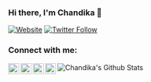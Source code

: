 ### Hi there, I'm Chandika 👋

[![Website](https://img.shields.io/website?label=clasiru.blogspot.com&style=for-the-badge&url=https%3A%2F%2Fclasiru.blogspot.com)](https://clasiru.blogspot.com)
[![Twitter Follow](https://img.shields.io/twitter/follow/clasiru?color=1DA1F2&logo=twitter&style=for-the-badge)](https://twitter.com/intent/follow?original_referer=https%3A%2F%2Fgithub.com%2Fclasiru&screen_name=clasiru)

### Connect with me:

[<img align="left" alt="clasiru.blogspot.com" width="22px" src="https://cdn.jsdelivr.net/npm/simple-icons@v3/icons/blogger.svg" />][blog]
[<img align="left" alt="Chandika Lasiru | LinkedIn" width="22px" src="https://cdn.jsdelivr.net/npm/simple-icons@v3/icons/linkedin.svg" />][linkedin]
[<img align="left" alt="Chandika Lasiru | Twitter" width="22px" src="https://cdn.jsdelivr.net/npm/simple-icons@v3/icons/twitter.svg" />][twitter]
[<img align="left" alt="Chandika Lasiru | Facebook" width="22px" src="https://cdn.jsdelivr.net/npm/simple-icons@v3/icons/facebook.svg" />][facebook]

[blog]: https://clasiru.blogspot.com
[linkedin]: https://linkedin.com/in/clasiru
[twitter]: https://twitter.com/clasiru
[facebook]: https://facebook.com/clasiru
  

<img align="left" alt="Chandika's Github Stats" src="https://github-readme-stats.vercel.app/api?username=clasiru&hide=contribs,prs&show_icons=true&hide_border=true" />
